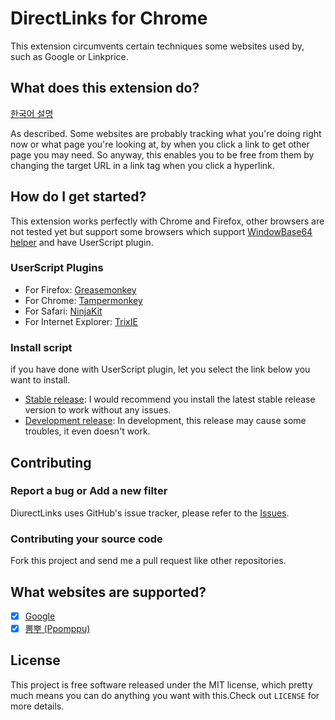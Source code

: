 # DirectLinks for Chrome

This extension circumvents certain techniques some websites used by, such as Google or Linkprice.

## What does this extension do?

[한국어 설명](http://macnews.tistory.com/3663)

As described. Some websites are probably tracking what you're doing right now or what page you're looking at, by when you click a link to get other page you may need.
So anyway, this enables you to be free from them by changing the target URL in a link tag when you click a hyperlink.

## How do I get started?

This extension works perfectly with Chrome and Firefox, other browsers are not tested yet but support some browsers which support [WindowBase64 helper](https://developer.mozilla.org/en-US/docs/Web/API/WindowBase64) and have UserScript plugin.

### UserScript Plugins

* For Firefox: [Greasemonkey](https://addons.mozilla.org/ko/firefox/addon/greasemonkey/)
* For Chrome: [Tampermonkey](https://chrome.google.com/webstore/detail/tampermonkey/dhdgffkkebhmkfjojejmpbldmpobfkfo)
* For Safari: [NinjaKit](https://github.com/os0x/NinjaKit)
* For Internet Explorer: [TrixIE](http://sourceforge.net/projects/trixiewpf45/)

### Install script

if you have done with UserScript plugin, let you select the link below you want to install.

* [Stable release](https://github.com/ssut/DirectLinksChrome/raw/stable/directlinks.user.js): I would recommend you install the latest stable release version to work without any issues.
* [Development release](https://github.com/ssut/DirectLinksChrome/raw/master/directlinks.user.js): In development, this release may cause some troubles, it even doesn't work.

## Contributing

### Report a bug or Add a new filter

DiurectLinks uses GitHub's issue tracker, please refer to the [Issues](https://github.com/ssut/DirectLinksChrome/issues).

### Contributing your source code
Fork this project and send me a pull request like other repositories.

## What websites are supported?

* [x] [Google](https://www.google.com)
* [x] [뽐뿌 (Ppomppu)](http://ppomppu.co.kr)

## License

This project is free software released under the MIT license, which pretty much means you can do anything you want with this.Check out `LICENSE` for more details.
